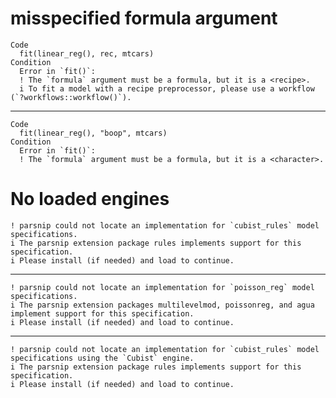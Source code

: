 # misspecified formula argument

    Code
      fit(linear_reg(), rec, mtcars)
    Condition
      Error in `fit()`:
      ! The `formula` argument must be a formula, but it is a <recipe>.
      i To fit a model with a recipe preprocessor, please use a workflow (`?workflows::workflow()`).

---

    Code
      fit(linear_reg(), "boop", mtcars)
    Condition
      Error in `fit()`:
      ! The `formula` argument must be a formula, but it is a <character>.

# No loaded engines

    ! parsnip could not locate an implementation for `cubist_rules` model specifications.
    i The parsnip extension package rules implements support for this specification.
    i Please install (if needed) and load to continue.
    

---

    ! parsnip could not locate an implementation for `poisson_reg` model specifications.
    i The parsnip extension packages multilevelmod, poissonreg, and agua implement support for this specification.
    i Please install (if needed) and load to continue.
    

---

    ! parsnip could not locate an implementation for `cubist_rules` model specifications using the `Cubist` engine.
    i The parsnip extension package rules implements support for this specification.
    i Please install (if needed) and load to continue.
    

